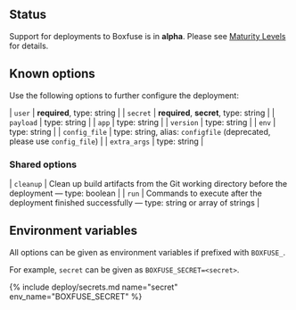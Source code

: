 ## Status

Support for deployments to Boxfuse is in **alpha**. Please see [Maturity Levels](/user/deployment-v2#maturity-levels) for details.
## Known options

Use the following options to further configure the deployment:

| `user` | **required**, type: string |
| `secret` | **required**, **secret**, type: string |
| `payload` | type: string |
| `app` | type: string |
| `version` | type: string |
| `env` | type: string |
| `config_file` | type: string, alias: `configfile` (deprecated, please use `config_file`) |
| `extra_args` | type: string |

### Shared options

| `cleanup` | Clean up build artifacts from the Git working directory before the deployment &mdash; type: boolean |
| `run` | Commands to execute after the deployment finished successfully &mdash; type: string or array of strings |

## Environment variables

All options can be given as environment variables if prefixed with `BOXFUSE_`.

For example, `secret` can be given as `BOXFUSE_SECRET=<secret>`.

{% include deploy/secrets.md name="secret" env_name="BOXFUSE_SECRET" %}